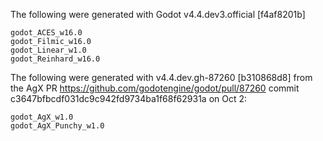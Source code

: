 The following were generated with Godot v4.4.dev3.official [f4af8201b]

```
godot_ACES_w16.0
godot_Filmic_w16.0
godot_Linear_w1.0
godot_Reinhard_w16.0
```

The following were generated with v4.4.dev.gh-87260 [b310868d8] from the AgX PR https://github.com/godotengine/godot/pull/87260 commit c3647bfbcdf031dc9c942fd9734ba1f68f62931a on Oct 2:

```
godot_AgX_w1.0
godot_AgX_Punchy_w1.0
```
